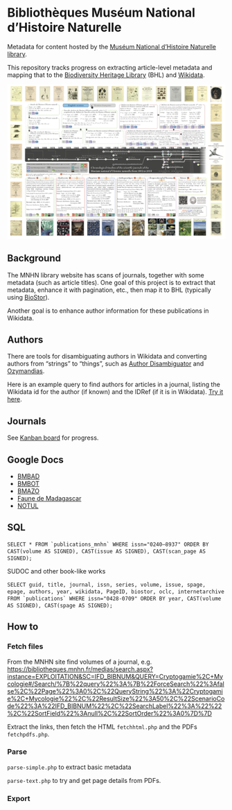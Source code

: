 # Bibliothèques Muséum National d’Histoire Naturelle

Metadata for content hosted by the [Muséum National d’Histoire Naturelle library](https://bibliotheques.mnhn.fr).

This repository tracks progress on extracting article-level metadata and mapping that to the [Biodiversity Heritage Library](https://www.biodiversitylibrary.org) (BHL) and [Wikidata](https://www.wikidata.org/wiki/Wikidata:Main_Page).

![image](https://github.com/rdmpage/bibliotheques-mnhn-fr/raw/main/reading/frise.png)

## Background

The MNHN library website has scans of journals, together with some metadata (such as article titles). One goal of this project is to extract that metadata, enhance it with pagination, etc., then map it to BHL (typically using [BioStor](https://biostor.org)).

Another goal is to enhance author information for these publications in Wikidata.

## Authors

There are tools for disambiguating authors in Wikidata and converting authors from “strings” to “things”, such as [Author Disambiguator](https://author-disambiguator.toolforge.org) and [Ozymandias](https://ozymandias-demo.herokuapp.com/wikidata-match.php?q=A+Aubréville).

Here is an example query to find authors for articles in a journal, listing the Wikidata id for the author (if known) and the IDRef (if it is in Wikidata). [Try it here](https://w.wiki/ox9).

## Journals

See [Kanban board](https://github.com/rdmpage/bibliotheques-mnhn-fr/projects/1) for progress.


## Google Docs

- [BMBAD](https://docs.google.com/spreadsheets/d/1uJ1xdUELtySimIbkkDnnLoetIf4tH4_fTOxa8-0Z-os/edit?usp=sharing)
- [BMBOT](https://docs.google.com/spreadsheets/d/1X5L9stlGJv5L8OvgoWVfvXw-T8OtOkDUVANmv4QqqMw/edit?usp=sharing)
- [BMAZO](https://docs.google.com/spreadsheets/d/1EveQSugk9PMGZT80gIKGd6HNfEx0mrfzyrFaBPn2zSU/edit?usp=sharing)
- [Faune de Madagascar](https://docs.google.com/spreadsheets/d/19lbe-x5zNgErcetTESrCt-CPQN89zvPCprFTtNf-uQY/edit?usp=sharing)
- [NOTUL](https://docs.google.com/spreadsheets/d/1u8ElhqqrMyBvj89K9Y811ZhRCB0NU1HztV1Khx1-JhU/edit?usp=sharing)

## SQL

```
SELECT * FROM `publications_mnhn` WHERE issn="0240–8937" ORDER BY CAST(volume AS SIGNED), CAST(issue AS SIGNED), CAST(scan_page AS SIGNED);
```


SUDOC and other book-like works

```
SELECT guid, title, journal, issn, series, volume, issue, spage, epage, authors, year, wikidata, PageID, biostor, oclc, internetarchive FROM `publications` WHERE issn="0428-0709" ORDER BY year, CAST(volume AS SIGNED), CAST(spage AS SIGNED);
```

## How to

### Fetch files

From the MNHN site find volumes of a journal, e.g. https://bibliotheques.mnhn.fr/medias/search.aspx?instance=EXPLOITATION&SC=IFD_BIBNUM&QUERY=Cryptogamie%2C+Mycologie#/Search/%7B%22query%22%3A%7B%22ForceSearch%22%3Afalse%2C%22Page%22%3A0%2C%22QueryString%22%3A%22Cryptogamie%2C+Mycologie%22%2C%22ResultSize%22%3A50%2C%22ScenarioCode%22%3A%22IFD_BIBNUM%22%2C%22SearchLabel%22%3A%22%22%2C%22SortField%22%3Anull%2C%22SortOrder%22%3A0%7D%7D

Extract the links, then fetch the HTML `fetchhtml.php` and the PDFs `fetchpdfs.php`.

### Parse

`parse-simple.php` to extract basic metadata

`parse-text.php` to try and get page details from PDFs.

### Export



